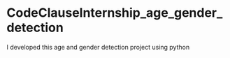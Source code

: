 # CodeClauseInternship_age_gender_detection
I developed this age and gender detection project using python 
